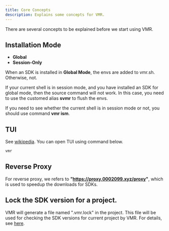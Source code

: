 ```yaml
---
title: Core Concepts
description: Explains some concepts for VMR.
---
```


There are several concepts to be explained before we start using VMR.

## Installation Mode

- **Global**
- **Session-Only**

When an SDK is installed in **Global Mode**, the envs are added to vmr.sh. Otherwise, not.

If your current shell is in session mode, and you have installed an SDK for global mode, then the source command will not work.
In this case, you need to use the customed alias **svmr** to flush the envs.

If you need to see whether the current shell is in session mode or not, you should use command **vmr ism**.

## TUI

See [wikipedia](https://en.wikipedia.org/wiki/Text-based_user_interface). You can open TUI using command below.
```bash
vmr
```

## Reverse Proxy

For reverse proxy, we refers to **"https://proxy.0002099.xyz/proxy"**, which is used to speedup the downloads for SDKs.

## Lock the SDK version for a project.

VMR will generate a file named ".vmr.lock" in the project. This file will be used for checking the SDK versions for current project by VMR. For details, see [here](https://vdocs.vmr.us.kg/guides/tutorial/#key-map-hints-for-available-version-list).

<!-- 
# Plugins for Neovim
- [fd](https://github.com/sharkdp/fd)
- [fzf](https://github.com/junegunn/fzf)
- [ripgrep](https://github.com/BurntSushi/ripgrep)
- [tree-sitter](https://tree-sitter.github.io/tree-sitter/)


# Installers
- [coursier](https://get-coursier.io/docs/cli-overview)
- [cygwin](https://cygwin.com/)
- [gradle](https://gradle.org/)
- [maven](https://maven.apache.org/)
- [miniconda](https://docs.anaconda.com/free/miniconda/index.html)
- [msys2](https://www.msys2.org/)
- [rustup](https://rustup.rs/)
- [sdkmanager](https://developer.android.com/studio)


# Tools
- [acast](https://asciinema.org/)
- [agg](https://github.com/asciinema/agg)
- [cmake](https://cmake.org/)
- [ffmpeg](https://ffmpeg.org/)
- [git-win](https://git-scm.com/)
- [gsudo](https://gerardog.github.io/gsudo/)
- [kubectl](https://kubernetes.io/docs/tasks/tools/)
- [lazydocker](https://github.com/jesseduffield/lazydocker)
- [lazygit](https://github.com/jesseduffield/lazygit)
- [protoc](https://protobuf.dev/)
- [typst-preview](https://enter-tainer.github.io/typst-preview/)
- [upx](https://upx.github.io/)
- [vhs](https://github.com/charmbracelet/vhs)
 -->